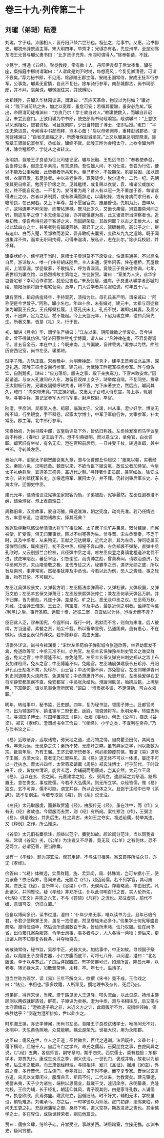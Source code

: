 # 卷三十九·列传第二十

## 刘瓛（弟琎）陆澄

刘瓛，字子珪，沛国相人，晋丹阳尹惔六世孙也。祖弘之，给事中。父惠，治书御史。瓛初州辟祭酒主簿。宋大明四年，举秀才；兄璲亦有名，先应州举。至是别驾东海王元曾与瓛父惠书曰：“比岁贤子充秀，州闾可谓得人。”除奉朝请，不就。

少笃学，博通《五经》。聚徒教授，常有数十人。丹阳尹袁粲于后堂夜集，瓛在座，粲指庭中柳树谓瓛曰：“人谓此是刘尹时树，每想高风；今复见卿清德，可谓不衰矣。”荐为秘书郎，不见用。除邵陵王郡主簿，安陆王国常侍，安成王抚军行参军，公事免。瓛素无宦情，自此不复仕。除车骑行参军，南彭城郡丞，尚书祠部郎，并不拜。袁粲诛，瓛微服往哭，并致赙助。

太祖践阼，召瓛入华林园谈语，谓瓛曰：“吾应天革命，物议以为何如？”瓛对曰：“陛下诫前轨之失，加之以宽厚，虽危可安；若循其覆辙，虽安必危矣。”既出，帝顾谓司徒褚渊曰：“方直乃尔！学士故自过人。”敕瓛使数入，而瓛自非诏见，未尝到宫门。上欲用瓛为中书郎，使吏部尚书何戢喻旨。戢谓瓛曰：“上意欲以凤池相处，恨君资轻，可且就前除，少日当转国子博士，便即后授。”瓛曰：“平生无荣进意，今闻得中书郎而拜，岂本心哉！”后以母老阙养，重拜彭城郡丞，谓司徒褚渊曰：“自省无廊庙之才，所愿唯保彭城丞耳。”上又以瓛兼总明观祭酒，除豫章王骠骑记室参军，丞如故，瓛终不就。武陵王晔为会稽太守，上欲令瓛为晔讲，除会稽郡丞，学徒从之者转众。

永明初，竟陵王子良请为征北司徒记室。瓛与张融、王思远书曰：“奉教使恭召，会当停公事，但念生平素抱，有乖恩顾。吾性拙人间，不习仕进，昔尝为行佐，便以不能及公事免黜，此皆眷者所共知也。量己审分，不敢期荣。夙婴贫困，加以疏懒，衣裳容发，有足骇者。中以亲老供养，褰裳徒步，脱尔逮今，二代一纪。先朝使其更自修正，勉厉于阶级之次，见其繿缕，或复赐以衣裳，袁、褚诸公咸加劝励，终不能自反也。一不复为，安可重为哉？昔人有以冠一免不重加于首，每谓此得进止之仪。古者以贤制爵，或有秩满而辞老，以庸制禄，或有身病而求归者，永瞻前良，在己何若。又上下年尊，益不愿居官次，废晨昏也。先朝为此，曲申从许，故得连年不拜荣授，而带帖薄禄。既习此岁久，又齿长疾侵，岂宜摄斋河间之听，厕迹东平之僚？本无绝俗之操，亦非能偃蹇为高，此又诸贤所当深察者也。近奉初教，便自希得托迹于客游之末，而固辞荣级，其故何耶？以古之王侯大人，或以此延四方之士，甚美者则有辐凑燕路，慕君王之义，骧镳魏阙，高公子之仁，继有追申、白而入楚，羡邹枚而游梁，吾非敢叨夫曩贤，庶欲从九九之遗踪。既于闻道集泮不殊，而幸无职司拘碍，可得奉温凊，展私计，志在此尔。”除步兵校尉，并不拜。

瓛姿状纤小，儒学冠于当时，京师士子贵游莫不下席受业。性谦率通美，不以高名自居。游诣故人，唯一门生持胡床随后，主人未通，便坐问答。住在檀桥，瓦屋数间，上皆穿漏。学徒敬慕，不敢指斥，呼为青溪焉。竟陵王子良亲往修谒。七年，表世祖为瓛立馆，以扬烈桥故主第给之，生徒皆贺。瓛曰：“室美为人灾，此华宇岂吾宅邪？幸可诏作讲堂，犹恐见害也。”未及徙居，遇病，子良遣从瓛学者彭城刘绘、顺阳范缜将厨于瓛宅营斋。及卒，门人受学者并吊服临送。时年五十六。

瓛有至性，祖母病疽经年，手持膏药，渍指为烂。母孔氏甚严明，谓亲戚曰：“阿称便是今世曾子。”阿称，瓛小名也。年四十余，未有婚对。建元中，太祖与司徒褚渊为瓛娶王氏女。王氏椓壁挂履，土落孔氏床上，孔氏不悦，瓛即出其妻。及居父丧，不出庐，足为之屈，杖不能起。今上天监元年，下诏为瓛立碑，谥曰贞简先生。所著文集，皆是《礼》义，行于世。

初，瓛讲《月令》毕，谓学生严植曰：“江左以来，阴阳律数之学废矣。吾今讲此，曾不得其仿佛。”时济阳蔡仲熊礼学博闻，谓人曰：“凡钟律在南，不容复得调平。昔五音金石，本在中土；今既来南，土气偏陂，音律乖爽。”瓛亦以为然。仲熊历安西记室，尚书左丞。瓛弟琎。

琎字子璥。方轨正直。宋泰豫中，为明帝挽郎。举秀才，建平王景素征北主簿，深见礼遇。邵陵王征虏安南行参军。建元初，为武陵王晔冠军征虏参军。晔与僚佐饮，自割鹅炙。琎曰：“应刃落俎，膳夫之事，殿下亲执鸾刀，下官未敢安席。”因起请退。与友人孔澈同舟入东，澈留目观岸上女子，琎举席自隔，不复同坐。豫章王太尉板行佐。兄瓛夜隔壁呼琎共语，琎不答，方下床著衣立，然后应。瓛问其久，琎曰：“向束带未竟。”其立操如此。文惠太子召琎入侍东宫，每上事，辄削草。寻署中兵，兼记室参军大司马军事。射声校尉，卒官。

陆澄，字彦渊，吴郡吴人也。祖邵，临海太守。父瑗，州从事。澄少好学，博览无所不知，行坐眠食，手不释卷。起家太学博士，中军卫军府行佐，太宰参军，补太常丞，郡主簿，北中郎行参军。

宋泰始初，为尚书殿中郎，议皇后讳及下外，皆依旧称姓。左丞徐爰案司马孚议皇后不称姓，《春秋》逆王后于齐。澄不引典据明，而以意立议，坐免官，白衣领职。郎官旧有坐杖，有名无实。澄在官积前后罚，一日并受千杖。转通直郎，兼中书郎，寻转兼左丞。

泰始六年，诏皇太子朝贺服衮冕九章，澄与仪曹郎丘仲起议：“服冕以朝，实著经文。秦除六冕，汉明还备。魏晋以来，不欲令臣下服衮冕，故位公者加侍官。今皇太子礼绝群后，宜遵圣王盛典，革近代之制。”寻转著作正员郎，兼官如故。除安成太守，转刘韫抚军长史，加绥远将军、襄阳太守，并不拜。仍转刘秉后军长史、东海太守。迁御史中丞。

建元元年，骠骑谘议沈宪等坐家奴客为劫，子弟被劾，宪等晏然。左丞任遐奏澄不纠，请免澄官。澄上表自理曰：

周称旧章，汉言故事，爰自河雒，降逮淮海，朝之宪度，动尚先准。若乃任情违古，率意专造，岂谓酌诸故实，择其茂典？

案遐启弹新除谘议参骠骑大将军军事沈宪、太子庶子沈旷并弟息，敕付建康，而宪被使，旷受假，俱无归罪事状。臣以不纠宪等为失。伏寻晋、宋左丞案奏，不乏于时，其及中丞者，从来殆无。王献之习达朝章，近代之宗，其为左丞，弹司徒属王濛惮罚自解，属疾游行，初不及中丞。桓秘不奔山陵，左丞郑袭不弹秘，直弹中丞孔欣时，又云别摄兰台检校，此径弹中丞之谓。唯左丞庾登之奏镇北檀道济北伐不进，致虎牢陷没，蕃岳宰臣，引咎谢愆，而责帅之劾，曾莫奏闻，请收治道济，免中丞何万岁。夫山陵情敬之极，北伐专征之大，秘霸季之贵，道济元勋之盛，所以咎及南司，事非常宪，然秘事犹非及中丞也。今若以此为例，恐人之贵贱，事之轻重，物有其伦，不可相方。

左丞江奥弹段景文，又弹裴方明；左丞甄法崇弹萧珍，又弹杜骥，又弹段国，又弹范文伯；左丞羊玄保又弹萧汪；左丞殷景熙弹张仲仁；兼左丞何承天弹吕万龄。并不归罪，皆为重劾。凡兹十弹，差是宪、旷之比，悉无及中丞之议。左丞荀万秋、刘藏、江谧弹王僧朗、王云之、陶宝度，不及中丞，最是近例之明者。谧弹在今龛{利邑}之后，事行圣照。远取十奏，近征二案，自宜依以为体，岂得舍而不遵？

臣窃此人乏，谬奉国宪。今遐所纠，既行一时，若默而不言，则向为来准，后人被绳，方当追请，素餐之责，贻尘千载。所以备举显例，弘通国典，虽有愚心，不在微躬。请出臣表付外详议。若所陈非谬，裁由天鉴。

诏委外详议。尚书令褚渊奏：“宋世左丞荀伯子弹彭城令张道欣等，坐界劫累发不禽，免道欣等官；中丞王准不纠，亦免官。左丞羊玄保弹豫州刺史管义之谯梁群盗，免义之官；中丞傅隆不纠，亦免隆官。左丞羊玄保又弹兖州刺史郑从之滥上布及加课租绵，免从之官；中丞傅隆不纠，免隆官。左丞陆展弹建康令丘珍孙、丹阳尹孔山士劫发不禽，免珍孙、山士官；中丞何勖不纠，亦免勖官。左丞刘矇弹青州刺史刘道隆失火烧府库，免道隆官；中丞萧惠开不纠，免惠开官。左丞徐爰弹右卫将军薛安都属疾不直，免安都官；中丞张永结免。澄謏闻肤见，贻挠后昆，上掩皇明，下笼朝识，请以见事免澄所居官。”诏曰：“澄表据多谬，不足深劾，可白衣领职。”

明年，转给事中，秘书监，迁吏部。四年，复为秘书监，领国子博士。迁都官尚书。出为辅国将军、镇北镇军二府长史，廷尉，领骁骑将军。永明元年，转度支尚书。寻领国子博士。时国学置郑王《易》，杜服《春秋》，何氏《公羊》，麋氏《谷梁》，郑玄《孝经》。澄谓尚书令王俭曰：“《孝经》，小学之类，不宜列在帝典。”乃与俭书论之曰：

《易》近取诸身，远取诸物，弥天地之道，通万物之情。自商瞿至田何，其间五传。年未为远，无讹杂之失；秦所不焚，无崩坏之弊。虽有异家之学，同以象数为宗。数百年后，乃有王弼。王济云弼所悟者多，何必能顿废前儒。若谓《易》道尽于王弼，方须大论，意者无乃仁智殊见。且《易》道无体不可以一体求，屡迁不可以一迁执也。晋太兴四年，太常荀崧请置《周易》郑玄注博士，行乎前代，于时政由王、庾，皆俊神清识，能言玄远，舍辅嗣而用康成，岂其妄然。太元立王肃《易》，当以在玄、弼之间。元嘉建学之始，玄、弼两立。逮颜延之为祭酒，黜郑置王，意在贵玄，事成败儒。今若不大弘儒风，则无所立学。众经皆儒，惟《易》独玄，玄不可弃，儒不可缺。谓宜并存，所以合无体之义。且弼于注经中已举《系辞》，故不复别注。今若专取弼《易》，则《系》说无注。

《左氏》太元取服虔，而兼取贾逵《经》，由服传无《经》，虽在注中，而《传》又有无《经》者故也。今留服而去贾，则《经》有所阙。案杜预注《传》，王弼注《易》，俱是晚出，并贵后生。杜之异古，未如王之夺实，祖述前儒，特举其违。又《释例》之作，所弘惟深。

《谷梁》太元旧有麋信注，颜益以范宁，麋犹如故。颜论闰分范注，当以同我者亲。常谓《谷梁》劣，《公羊》为注者又不尽善。竟无及《公羊》之有何休，恐不足两立。必谓范善，便当除麋。

世有一《孝经》，题为郑玄注，观其用辞，不与注书相类。案玄自序所注众书，亦无《孝经》。

俭答曰：“《易》体微远，实贯群籍，施、孟异闻，周、韩殊旨，岂可专据小王，便为该备？依旧存郑，高同来说。元凯注《传》，超迈前儒，若不列学官，其可废矣。贾氏注《经》，世所罕习，《谷梁》小书，无俟两注，存麋略范，率由旧式。凡此诸义，并同雅论。疑《孝经》非郑所注，仆以此书明百行之首，实人伦所先，《七略》《艺文》并陈之六艺，不与《苍颉》《凡将》之流也。郑注虚实，前代不嫌，意谓可安，仍旧立置。”

俭自以博闻多识，读书过澄。澄曰：“仆年少来无事，唯以读书为业。且年已倍令君，令君少便鞅掌王务，虽复一览便谙，然见卷轴未必多仆。”俭集学士何宪等盛自商略，澄待俭语毕，然后谈所遗漏数百千条，皆俭所未睹，俭乃叹服。俭在尚书省，出巾箱几案杂服饰，令学士隶事，事多者与之，人人各得一两物；澄后来，更出诸人所不知事复各数条，并夺物将去。

转散骑常侍，秘书监，吴郡中正，光禄大夫。加给事中，中正如故。寻领国子祭酒。以竟陵王子良得古器，小口方腹而底平，可将七八升，以问澄，澄曰：“北名服匿，单于以与苏武。”子良后详视器底，有字仿佛可识，如澄所言。隆昌元年，以老疾，转光禄大夫，加散骑常侍，未拜，卒。年七十。谥靖子。

澄当世称为硕学，读《易》三年不解文义，欲撰《宋书》竟不成。王俭戏之曰：“陆公，书厨也。”家多坟籍，人所罕见。撰地理书及杂传，死后乃出。

澄弟鲜，得罪宋世，当死。澄于路见舍人王道隆，叩头流血，以此见原。扬州主簿顾测以两奴就鲜质钱，鲜死，子晫诬为卖券。澄为中丞，测与书相往反，后又笺与太守萧缅云：“澄欲遂子弟之非，未近义方之训，此趋贩所不为，况搢绅领袖，儒宗胜达乎？”测遂为澄所排抑，世以此少之。

时东海王摛，亦史学博闻，历尚书左丞。竟陵王子良校试诸学士，唯摛问无不对。永明中，天忽黄色照地，众莫能解。摛云是荣光。世祖大悦，用为永阳郡。

史臣曰：儒风在世，立人之正道；圣哲微言，百代之通训。洙泗既往，义乖七十；稷下横论，屈服千人。自后专门之学兴，命氏之儒起，石渠朋党之事，白虎同异之说，《六经》五典，各信师言，嗣守章句，期乎勿失。西京儒士，莫有独擅；东都学术，郑贾先行。康成生炎汉之季，训义优洽，一世孔门，褒成并轨，故老以为前修，后生未之敢异。而王肃依经辩理，与硕相非，爰兴《圣证》，据用《家语》，外戚之尊，多行晋代。江左儒门，参差互出，虽于时不绝，而罕复专家。晋世以玄言方道，宋氏以文章闲业，服膺典艺，斯风不纯，二代以来，为教衰矣。建元肇运，戎警未夷，天子少为诸生，端拱以思儒业，载戢干戈，遽诏庠序。永明纂袭，克隆均校，王俭为辅，长于经礼，朝廷仰其风，胄子观其则，由是家寻孔教，人诵儒书，执卷欣欣，此焉弥盛。建武继立，因循旧绪，时不好文，辅相无术，学校虽设，前轨难追。刘瓛承马、郑之后，一时学徒以为师范。虎门初辟，法驾亲临，待问无五更之礼，充庭阙蒲轮之御，身终下秩，道义空存，斯故进贤之责也。其余儒学之士，多在卑位，或隐世辞荣者，别见他篇云。

赞曰：儒宗义肆，纷纶子珪。升堂受业，事越关西。琎居暗室，立操无携。彦渊书史，疑问穷稽。
